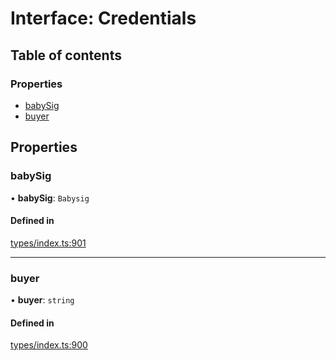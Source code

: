 # Interface: Credentials

## Table of contents

### Properties

- [babySig](Credentials.md#babysig)
- [buyer](Credentials.md#buyer)

## Properties

### babySig

• **babySig**: `Babysig`

#### Defined in

[types/index.ts:901](https://github.com/nevermined-io/react-components/blob/0c1c9f6/catalog/src/types/index.ts#L901)

___

### buyer

• **buyer**: `string`

#### Defined in

[types/index.ts:900](https://github.com/nevermined-io/react-components/blob/0c1c9f6/catalog/src/types/index.ts#L900)
